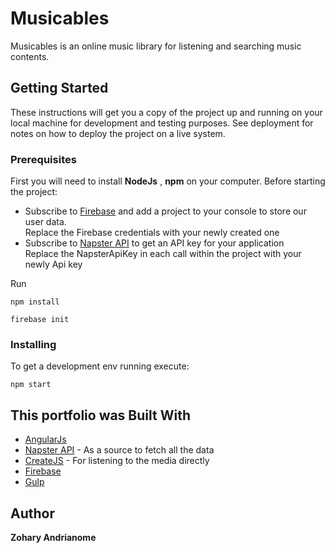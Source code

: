 # Musicables

Musicables is an online music library for listening and searching music contents.

## Getting Started

These instructions will get you a copy of the project up and running on your local machine for development and testing purposes. See deployment for notes on how to deploy the project on a live system.

### Prerequisites

First you will need to install **NodeJs** , **npm** on your computer.
Before starting the project: 
* Subscribe to [Firebase](https://firebase.google.com/) and add a project to your console to store our user data.
    </br> Replace the Firebase credentials with your newly created one
* Subscribe to [Napster API](https://developer.napster.com/api/v2.2#overview) to get an API key for your application
    </br> Replace the NapsterApiKey in each call within the project with your newly Api key
    
Run
```
npm install

firebase init
```

### Installing

To get a development env running execute:

```
npm start
```

## This portfolio was Built With

* [AngularJs](https://angularjs.org/)
* [Napster API](https://developer.napster.com/api/v2.2#overview) - As a source to fetch all the data
* [CreateJS](https://createjs.com/getting-started/soundjsf) - For listening to the media directly
* [Firebase](https://firebase.google.com/) 
* [Gulp](https://gulpjs.com/) 

## Author

**Zohary Andrianome**
